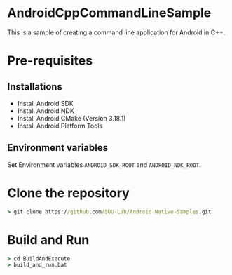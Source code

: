 # AndroidCppCommandLineSample
This is a sample of creating a command line application for Android in C++.

# Pre-requisites

## Installations

- Install Android SDK
- Install Android NDK
- Install Android CMake (Version 3.18.1)
- Install Android Platform Tools

## Environment variables

Set Environment variables `ANDROID_SDK_ROOT` and `ANDROID_NDK_ROOT`.

# Clone the repository

```cmd
> git clone https://github.com/SUU-Lab/Android-Native-Samples.git
```

# Build and Run
```cmd
> cd BuildAndExecute
> build_and_run.bat
```
